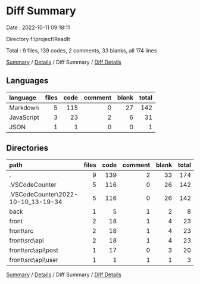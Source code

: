 # Diff Summary

Date : 2022-10-11 09:18:11

Directory f:\\project\\ReadIt

Total : 9 files,  139 codes, 2 comments, 33 blanks, all 174 lines

[Summary](results.md) / [Details](details.md) / Diff Summary / [Diff Details](diff-details.md)

## Languages
| language | files | code | comment | blank | total |
| :--- | ---: | ---: | ---: | ---: | ---: |
| Markdown | 5 | 115 | 0 | 27 | 142 |
| JavaScript | 3 | 23 | 2 | 6 | 31 |
| JSON | 1 | 1 | 0 | 0 | 1 |

## Directories
| path | files | code | comment | blank | total |
| :--- | ---: | ---: | ---: | ---: | ---: |
| . | 9 | 139 | 2 | 33 | 174 |
| .VSCodeCounter | 5 | 116 | 0 | 26 | 142 |
| .VSCodeCounter\\2022-10-10_13-19-34 | 5 | 116 | 0 | 26 | 142 |
| back | 1 | 5 | 1 | 2 | 8 |
| front | 2 | 18 | 1 | 4 | 23 |
| front\\src | 2 | 18 | 1 | 4 | 23 |
| front\\src\\api | 2 | 18 | 1 | 4 | 23 |
| front\\src\\api\\post | 1 | 17 | 0 | 3 | 20 |
| front\\src\\api\\user | 1 | 1 | 1 | 1 | 3 |

[Summary](results.md) / [Details](details.md) / Diff Summary / [Diff Details](diff-details.md)